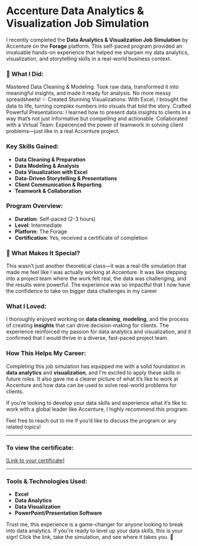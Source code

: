 # Accenture Data Analytics & Visualization Job Simulation

I recently completed the **Data Analytics & Visualization Job Simulation** by Accenture on the **Forage** platform. This self-paced program provided an invaluable hands-on experience that helped me sharpen my data analytics, visualization, and storytelling skills in a real-world business context.

### 🎯 What I Did:
Mastered Data Cleaning & Modeling: Took raw data, transformed it into meaningful insights, and made it ready for analysis. No more messy spreadsheets! ✨
Created Stunning Visualizations: With Excel, I brought the data to life, turning complex numbers into visuals that told the story.
Crafted Powerful Presentations: I learned how to present data insights to clients in a way that’s not just informative but compelling and actionable.
Collaborated with a Virtual Team: Experienced the power of teamwork in solving client problems—just like in a real Accenture project.

### Key Skills Gained:
- **Data Cleaning & Preparation**  
- **Data Modeling & Analysis**  
- **Data Visualization with Excel**  
- **Data-Driven Storytelling & Presentations**  
- **Client Communication & Reporting**  
- **Teamwork & Collaboration**  

### Program Overview:
- **Duration**: Self-paced (2-3 hours)  
- **Level**: Intermediate  
- **Platform**: The Forage  
- **Certification**: Yes, received a certificate of completion  

### 🌟 What Makes It Special?
This wasn’t just another theoretical class—it was a real-life simulation that made me feel like I was actually working at Accenture. It was like stepping into a project team where the work felt real, the data was challenging, and the results were powerful. The experience was so impactful that I now have the confidence to take on bigger data challenges in my career

### What I Loved:
I thoroughly enjoyed working on **data cleaning**, **modeling**, and the process of creating **insights** that can drive decision-making for clients. The experience reinforced my passion for data analytics and visualization, and it confirmed that I would thrive in a diverse, fast-paced project team.

### How This Helps My Career:
Completing this job simulation has equipped me with a solid foundation in **data analytics** and **visualization**, and I'm excited to apply these skills in future roles. It also gave me a clearer picture of what it’s like to work at Accenture and how data can be used to solve real-world problems for clients.

If you’re looking to develop your data skills and experience what it’s like to work with a global leader like Accenture, I highly recommend this program.

Feel free to reach out to me if you’d like to discuss the program or any related topics!

---

### To view the certificate:  
[[Link to your certificate]](https://forage-uploads-prod.s3.amazonaws.com/completion-certificates/Accenture%20North%20America/hzmoNKtzvAzXsEqx8_Accenture%20North%20America_zywDnRZkHmKP6FKsq_1696107834087_completion_certificate.pdf)

---

### Tools & Technologies Used:
- **Excel**  
- **Data Analytics**  
- **Data Visualization**  
- **PowerPoint/Presentation Software**

Trust me, this experience is a game-changer for anyone looking to break into data analytics. If you're ready to level up your data skills, this is your sign! Click the link, take the simulation, and see where it takes you. 🌟


